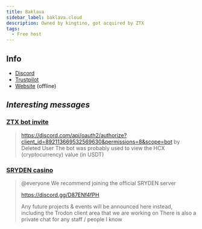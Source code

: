 ```yaml
---
title: Baklava
sidebar_label: baklava.cloud
description: Owned by kingtino, got acquired by ZTX
tags:
  - Free host
---
```


## Info
* [Discord](https://discord.gg/8EwQf8pNXT)
* [Trustpilot](https://www.trustpilot.com/review/baklava.cloud)
* [Website](https://baklava.cloud/) (offline)

## *Interesting messages*
### [ZTX bot invite](https://discord.com/channels/903296837413384263/1132832525241307136/1132834171753082890)
>https://discord.com/api/oauth2/authorize?client_id=892113669532569630&permissions=8&scope=bot
by Deleted User
The bot was probably used to view the HCX (cryptocurrency) value (in USDT)

### [SRYDEN casino](https://discord.com/channels/903296837413384263/1133030572789334087/1158705631235162224)
>@everyone We recommend joining the official SRYDEN server
>
>https://discord.gg/D87ENf4fPH
>
>Any future projects & events will be announced here instead, including the Trodon client area that we are working on
>There is also a private chat for any staff / people I know
>